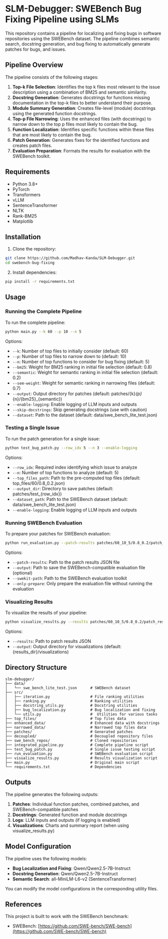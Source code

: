 # SLM-Debugger: SWEBench Bug Fixing Pipeline using SLMs

This repository contains a pipeline for localizing and fixing bugs in software repositories using the SWEBench dataset. The pipeline combines semantic search, docstring generation, and bug fixing to automatically generate patches for bugs, and issues.

## Pipeline Overview

The pipeline consists of the following stages:

1. **Top-k File Selection**: Identifies the top k files most relevant to the issue description using a combination of BM25 and semantic similarity.
2. **Docstring Generation**: Generates docstrings for functions missing documentation in the top-k files to better understand their purpose.
3. **Module Summary Generation**: Creates file-level (module) docstrings using the generated function docstrings.
4. **Top-p File Narrowing**: Uses the enhanced files (with docstrings) to narrow down to the top p files most likely to contain the bug.
5. **Function Localization**: Identifies specific functions within these files that are most likely to contain the bug.
6. **Patch Generation**: Generates fixes for the identified functions and creates patch files.
7. **Evaluation Preparation**: Formats the results for evaluation with the SWEBench toolkit.

## Requirements

- Python 3.8+
- PyTorch
- Transformers
- vLLM
- SentenceTransformer
- NLTK
- Rank-BM25
- Matplotlib 

## Installation

1. Clone the repository:
```bash
git clone https://github.com/Madhav-Kanda/SLM-Debugger.git
cd swebench-bug-fixing
```

2. Install dependencies:
```bash
pip install -r requirements.txt
```

## Usage

### Running the Complete Pipeline

To run the complete pipeline:

```bash
python main.py --k 60 --p 10 --n 5
```

Options:
- `--k`: Number of top files to initially consider (default: 60)
- `--p`: Number of top files to narrow down to (default: 10)
- `--n`: Number of top functions to consider for bug fixing (default: 5)
- `--bm25`: Weight for BM25 ranking in initial file selection (default: 0.8)
- `--semantic`: Weight for semantic ranking in initial file selection (default: 0.2)
- `--sem-weight`: Weight for semantic ranking in narrowing files (default: 0.7)
- `--output`: Output directory for patches (default: patches/{k}_{p}_{n}/{bm25}_{semantic})
- `--enable-logging`: Enable logging of LLM inputs and outputs
- `--skip-docstrings`: Skip generating docstrings (use with caution)
- `--dataset`: Path to the dataset (default: data/swe_bench_lite_test.json)

### Testing a Single Issue

To run the patch generation for a single issue:

```bash
python test_bug_patch.py --row_idx 5 --n 3 --enable-logging
```

Options:
- `--row_idx`: Required index identifying which issue to analyze
- `--n`: Number of top functions to analyze (default: 5)
- `--top_files_path`: Path to the pre-computed top files (default: top_files/60/0.8_0.2.json)
- `--output_dir`: Directory to save patches (default: patches/test_{row_idx})
- `--dataset_path`: Path to the SWEBench dataset (default: data/swe_bench_lite_test.json)
- `--enable-logging`: Enable logging of LLM inputs and outputs

### Running SWEBench Evaluation

To prepare your patches for SWEBench evaluation:

```bash
python run_evaluation.py --patch-results patches/60_10_5/0.8_0.2/patch_results.json --swekit-path /path/to/swebench-toolkit
```

Options:
- `--patch-results`: Path to the patch results JSON file
- `--output`: Path to save the SWEBench-compatible evaluation file (optional)
- `--swekit-path`: Path to the SWEBench evaluation toolkit
- `--only-prepare`: Only prepare the evaluation file without running the evaluation

### Visualizing Results

To visualize the results of your pipeline:

```bash
python visualize_results.py --results patches/60_10_5/0.8_0.2/patch_results.json
```

Options:
- `--results`: Path to patch results JSON
- `--output`: Output directory for visualizations (default: {results_dir}/visualizations)

## Directory Structure

```
slm-debugger/
├── data/
│   └── swe_bench_lite_test.json      # SWEBench dataset
├── src/
│   ├── iteration.py                  # File ranking utilities
│   ├── ranking.py                    # Ranking utilities
│   ├── docstring_utils.py            # Docstring utilities
│   ├── bug_localization.py           # Bug localization and fixing
│   └── utils.py                      #  Utilities for various tasks
├── top_files/                        # Top files data
├── enhanced_data/                    # Enhanced data with docstrings
├── narrowed_data/                    # Narrowed top files data
├── patches/                          # Generated patches
├── decoupled/                        # Decoupled repository files
├── swe_bench_repos/                  # Cloned repositories
├── integrated_pipeline.py            # Complete pipeline script
├── test_bug_patch.py                 # Single issue testing script
├── run_evaluation.py                 # SWEBench evaluation script
├── visualize_results.py              # Results visualization script
├── main.py                           # Original main script
└── requirements.txt                  # Dependencies
```

## Outputs

The pipeline generates the following outputs:

1. **Patches**: Individual function patches, combined patches, and SWEBench-compatible patches
2. **Docstrings**: Generated function and module docstrings
3. **Logs**: LLM inputs and outputs (if logging is enabled)
4. **Visualizations**: Charts and summary report (when using visualize_results.py)

## Model Configuration

The pipeline uses the following models:
- **Bug Localization and Fixing**: Qwen/Qwen2.5-7B-Instruct
- **Docstring Generation**: Qwen/Qwen2.5-7B-Instruct
- **Semantic Search**: all-MiniLM-L6-v2 (SentenceTransformer)

You can modify the model configurations in the corresponding utility files.


## References

This project is built to work with the SWEBench benchmark:
- SWEBench: [https://github.com/SWE-bench/SWE-bench](https://github.com/SWE-bench/SWE-bench)